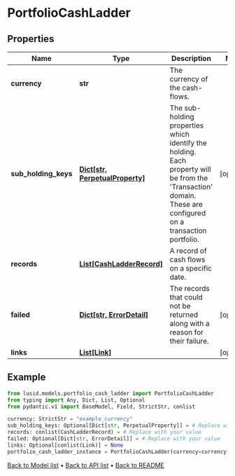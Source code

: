 # PortfolioCashLadder

## Properties
Name | Type | Description | Notes
------------ | ------------- | ------------- | -------------
**currency** | **str** | The currency of the cash-flows. | 
**sub_holding_keys** | [**Dict[str, PerpetualProperty]**](PerpetualProperty.md) | The sub-holding properties which identify the holding. Each property will be from the &#39;Transaction&#39; domain. These are configured on a transaction portfolio. | [optional] 
**records** | [**List[CashLadderRecord]**](CashLadderRecord.md) | A record of cash flows on a specific date. | 
**failed** | [**Dict[str, ErrorDetail]**](ErrorDetail.md) | The records that could not be returned along with a reason for their failure. | [optional] 
**links** | [**List[Link]**](Link.md) |  | [optional] 
## Example

```python
from lusid.models.portfolio_cash_ladder import PortfolioCashLadder
from typing import Any, Dict, List, Optional
from pydantic.v1 import BaseModel, Field, StrictStr, conlist

currency: StrictStr = "example_currency"
sub_holding_keys: Optional[Dict[str, PerpetualProperty]] = # Replace with your value
records: conlist(CashLadderRecord) = # Replace with your value
failed: Optional[Dict[str, ErrorDetail]] = # Replace with your value
links: Optional[conlist(Link)] = None
portfolio_cash_ladder_instance = PortfolioCashLadder(currency=currency, sub_holding_keys=sub_holding_keys, records=records, failed=failed, links=links)

```

[Back to Model list](../README.md#documentation-for-models) &#8226; [Back to API list](../README.md#documentation-for-api-endpoints) &#8226; [Back to README](../README.md)

